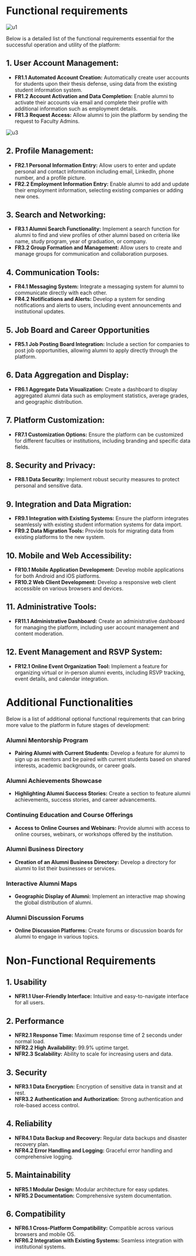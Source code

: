 # Functional requirements

![u1](https://github.com/RAFSoftLab/alumni-network/assets/13720535/85c0641b-1e09-4e60-a4df-f8177c34dd51)

Below is a detailed list of the functional requirements essential for the successful operation and utility of the platform:

## 1. **User Account Management:**
   - **FR1.1 Automated Account Creation:** Automatically create user accounts for students upon their thesis defense, using data from the existing student information system.
   - **FR1.2 Account Activation and Data Completion:** Enable alumni to activate their accounts via email and complete their profile with additional information such as employment details.
   - **FR1.3 Request Access:** Allow alumni to join the platform by sending the request to Faculty Admins.

![u3](https://github.com/RAFSoftLab/alumni-network/assets/13720535/573974cc-1c2d-4dee-a517-2a5dc3a9617a)

## 2. **Profile Management:**
   - **FR2.1 Personal Information Entry:** Allow users to enter and update personal and contact information including email, LinkedIn, phone number, and a profile picture.
   - **FR2.2 Employment Information Entry:** Enable alumni to add and update their employment information, selecting existing companies or adding new ones.

## 3. **Search and Networking:**
   - **FR3.1 Alumni Search Functionality:** Implement a search function for alumni to find and view profiles of other alumni based on criteria like name, study program, year of graduation, or company.
   - **FR3.2 Group Formation and Management:** Allow users to create and manage groups for communication and collaboration purposes.

## 4. **Communication Tools:**
   - **FR4.1 Messaging System:** Integrate a messaging system for alumni to communicate directly with each other.
   - **FR4.2 Notifications and Alerts:** Develop a system for sending notifications and alerts to users, including event announcements and institutional updates.

## 5. Job Board and Career Opportunities
   - **FR5.1 Job Posting Board Integration:** Include a section for companies to post job opportunities, allowing alumni to apply directly through the platform.

## 6. **Data Aggregation and Display:**
   - **FR6.1 Aggregate Data Visualization:** Create a dashboard to display aggregated alumni data such as employment statistics, average grades, and geographic distribution.

## 7. **Platform Customization:**
   - **FR7.1 Customization Options:** Ensure the platform can be customized for different faculties or institutions, including branding and specific data fields.

## 8. **Security and Privacy:**
   - **FR8.1 Data Security:** Implement robust security measures to protect personal and sensitive data.

## 9. **Integration and Data Migration:**
   - **FR9.1 Integration with Existing Systems:** Ensure the platform integrates seamlessly with existing student information systems for data import.
   - **FR9.2 Data Migration Tools:** Provide tools for migrating data from existing platforms to the new system.

## 10. **Mobile and Web Accessibility:**
   - **FR10.1 Mobile Application Development:** Develop mobile applications for both Android and iOS platforms.
   - **FR10.2 Web Client Development:** Develop a responsive web client accessible on various browsers and devices.

## 11. **Administrative Tools:**
   - **FR11.1 Administrative Dashboard:** Create an administrative dashboard for managing the platform, including user account management and content moderation.

## 12. **Event Management and RSVP System:**
   - **FR12.1 Online Event Organization Tool:** Implement a feature for organizing virtual or in-person alumni events, including RSVP tracking, event details, and calendar integration.

# Additional Functionalities

Below is a list of additional optional functional requirements that can bring more value to the platform in future stages of development:

### Alumni Mentorship Program
- **Pairing Alumni with Current Students:** Develop a feature for alumni to sign up as mentors and be paired with current students based on shared interests, academic backgrounds, or career goals.

### Alumni Achievements Showcase
- **Highlighting Alumni Success Stories:** Create a section to feature alumni achievements, success stories, and career advancements.

### Continuing Education and Course Offerings
- **Access to Online Courses and Webinars:** Provide alumni with access to online courses, webinars, or workshops offered by the institution.

### Alumni Business Directory
- **Creation of an Alumni Business Directory:** Develop a directory for alumni to list their businesses or services.

### Interactive Alumni Maps
- **Geographic Display of Alumni:** Implement an interactive map showing the global distribution of alumni.

### Alumni Discussion Forums
- **Online Discussion Platforms:** Create forums or discussion boards for alumni to engage in various topics.

# Non-Functional Requirements

## 1. Usability
- **NFR1.1 User-Friendly Interface:** Intuitive and easy-to-navigate interface for all users.

## 2. Performance
- **NFR2.1 Response Time:** Maximum response time of 2 seconds under normal load.
- **NFR2.2 High Availability:** 99.9% uptime target.
- **NFR2.3 Scalability:** Ability to scale for increasing users and data.

## 3. Security
- **NFR3.1 Data Encryption:** Encryption of sensitive data in transit and at rest.
- **NFR3.2 Authentication and Authorization:** Strong authentication and role-based access control.

## 4. Reliability
- **NFR4.1 Data Backup and Recovery:** Regular data backups and disaster recovery plan.
- **NFR4.2 Error Handling and Logging:** Graceful error handling and comprehensive logging.

## 5. Maintainability
- **NFR5.1 Modular Design:** Modular architecture for easy updates.
- **NFR5.2 Documentation:** Comprehensive system documentation.

## 6. Compatibility
- **NFR6.1 Cross-Platform Compatibility:** Compatible across various browsers and mobile OS.
- **NFR6.2 Integration with Existing Systems:** Seamless integration with institutional systems.
